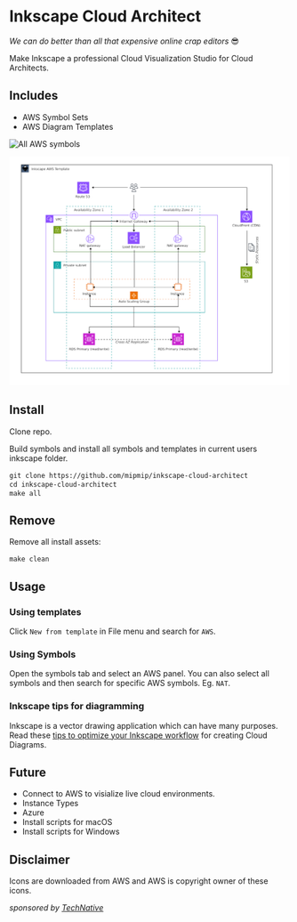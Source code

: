 # Inkscape Cloud Architect

_We can do better than all that expensive online crap editors_ 😎

Make Inkscape a professional Cloud Visualization Studio for Cloud Architects.

## Includes

- AWS Symbol Sets
- AWS Diagram Templates

![All AWS symbols](docs/images/all-symbols2.png)

![Multi AZ Web Application Template](docs/images/multi-az-webapp-tpl.png)

## Install

Clone repo.

Build symbols and install all symbols and templates in current users inkscape folder.

```
git clone https://github.com/mipmip/inkscape-cloud-architect
cd inkscape-cloud-architect
make all
```

## Remove

Remove all install assets:

```
make clean
```

## Usage

### Using templates

Click `New from template` in File menu and search for `AWS`.

### Using Symbols

Open the symbols tab and select an AWS panel. You can also select all symbols
and then search for specific AWS symbols. Eg. `NAT`.

### Inkscape tips for diagramming

Inkscape is a vector drawing application which can have many purposes. Read these [tips to optimize your Inkscape workflow](docs/tips.md) for creating Cloud Diagrams.

## Future

- Connect to AWS to visialize live cloud environments.
- Instance Types
- Azure
- Install scripts for macOS
- Install scripts for Windows

## Disclaimer

Icons are downloaded from AWS and AWS is copyright owner of these icons.

_sponsored by [TechNative](https://technative.eu)_
